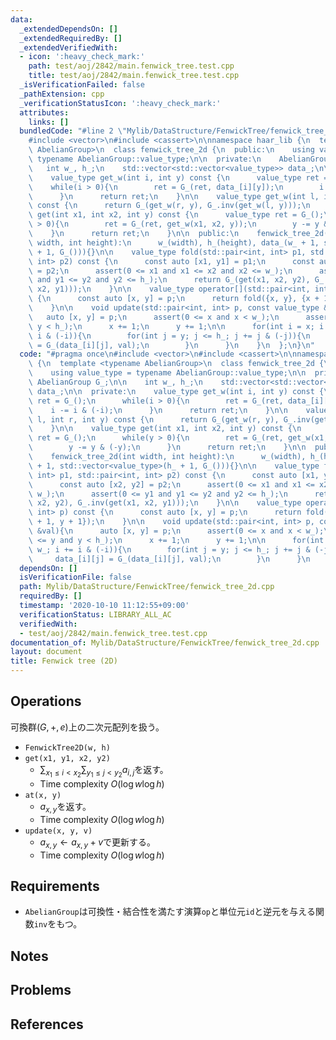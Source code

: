 ```yaml
---
data:
  _extendedDependsOn: []
  _extendedRequiredBy: []
  _extendedVerifiedWith:
  - icon: ':heavy_check_mark:'
    path: test/aoj/2842/main.fenwick_tree.test.cpp
    title: test/aoj/2842/main.fenwick_tree.test.cpp
  _isVerificationFailed: false
  _pathExtension: cpp
  _verificationStatusIcon: ':heavy_check_mark:'
  attributes:
    links: []
  bundledCode: "#line 2 \"Mylib/DataStructure/FenwickTree/fenwick_tree_2d.cpp\"\n\
    #include <vector>\n#include <cassert>\n\nnamespace haar_lib {\n  template <typename\
    \ AbelianGroup>\n  class fenwick_tree_2d {\n  public:\n    using value_type =\
    \ typename AbelianGroup::value_type;\n\n  private:\n    AbelianGroup G_;\n\n \
    \   int w_, h_;\n    std::vector<std::vector<value_type>> data_;\n\n  private:\n\
    \    value_type get_w(int i, int y) const {\n      value_type ret = G_();\n  \
    \    while(i > 0){\n        ret = G_(ret, data_[i][y]);\n        i -= i & (-i);\n\
    \      }\n      return ret;\n    }\n\n    value_type get_w(int l, int r, int y)\
    \ const {\n      return G_(get_w(r, y), G_.inv(get_w(l, y)));\n    }\n\n    value_type\
    \ get(int x1, int x2, int y) const {\n      value_type ret = G_();\n      while(y\
    \ > 0){\n        ret = G_(ret, get_w(x1, x2, y));\n        y -= y & (-y);\n  \
    \    }\n      return ret;\n    }\n\n  public:\n    fenwick_tree_2d(){}\n    fenwick_tree_2d(int\
    \ width, int height):\n      w_(width), h_(height), data_(w_ + 1, std::vector<value_type>(h_\
    \ + 1, G_())){}\n\n    value_type fold(std::pair<int, int> p1, std::pair<int,\
    \ int> p2) const {\n      const auto [x1, y1] = p1;\n      const auto [x2, y2]\
    \ = p2;\n      assert(0 <= x1 and x1 <= x2 and x2 <= w_);\n      assert(0 <= y1\
    \ and y1 <= y2 and y2 <= h_);\n      return G_(get(x1, x2, y2), G_.inv(get(x1,\
    \ x2, y1)));\n    }\n\n    value_type operator[](std::pair<int, int> p) const\
    \ {\n      const auto [x, y] = p;\n      return fold({x, y}, {x + 1, y + 1});\n\
    \    }\n\n    void update(std::pair<int, int> p, const value_type &val){\n   \
    \   auto [x, y] = p;\n      assert(0 <= x and x < w_);\n      assert(0 <= y and\
    \ y < h_);\n      x += 1;\n      y += 1;\n\n      for(int i = x; i <= w_; i +=\
    \ i & (-i)){\n        for(int j = y; j <= h_; j += j & (-j)){\n          data_[i][j]\
    \ = G_(data_[i][j], val);\n        }\n      }\n    }\n  };\n}\n"
  code: "#pragma once\n#include <vector>\n#include <cassert>\n\nnamespace haar_lib\
    \ {\n  template <typename AbelianGroup>\n  class fenwick_tree_2d {\n  public:\n\
    \    using value_type = typename AbelianGroup::value_type;\n\n  private:\n   \
    \ AbelianGroup G_;\n\n    int w_, h_;\n    std::vector<std::vector<value_type>>\
    \ data_;\n\n  private:\n    value_type get_w(int i, int y) const {\n      value_type\
    \ ret = G_();\n      while(i > 0){\n        ret = G_(ret, data_[i][y]);\n    \
    \    i -= i & (-i);\n      }\n      return ret;\n    }\n\n    value_type get_w(int\
    \ l, int r, int y) const {\n      return G_(get_w(r, y), G_.inv(get_w(l, y)));\n\
    \    }\n\n    value_type get(int x1, int x2, int y) const {\n      value_type\
    \ ret = G_();\n      while(y > 0){\n        ret = G_(ret, get_w(x1, x2, y));\n\
    \        y -= y & (-y);\n      }\n      return ret;\n    }\n\n  public:\n    fenwick_tree_2d(){}\n\
    \    fenwick_tree_2d(int width, int height):\n      w_(width), h_(height), data_(w_\
    \ + 1, std::vector<value_type>(h_ + 1, G_())){}\n\n    value_type fold(std::pair<int,\
    \ int> p1, std::pair<int, int> p2) const {\n      const auto [x1, y1] = p1;\n\
    \      const auto [x2, y2] = p2;\n      assert(0 <= x1 and x1 <= x2 and x2 <=\
    \ w_);\n      assert(0 <= y1 and y1 <= y2 and y2 <= h_);\n      return G_(get(x1,\
    \ x2, y2), G_.inv(get(x1, x2, y1)));\n    }\n\n    value_type operator[](std::pair<int,\
    \ int> p) const {\n      const auto [x, y] = p;\n      return fold({x, y}, {x\
    \ + 1, y + 1});\n    }\n\n    void update(std::pair<int, int> p, const value_type\
    \ &val){\n      auto [x, y] = p;\n      assert(0 <= x and x < w_);\n      assert(0\
    \ <= y and y < h_);\n      x += 1;\n      y += 1;\n\n      for(int i = x; i <=\
    \ w_; i += i & (-i)){\n        for(int j = y; j <= h_; j += j & (-j)){\n     \
    \     data_[i][j] = G_(data_[i][j], val);\n        }\n      }\n    }\n  };\n}\n"
  dependsOn: []
  isVerificationFile: false
  path: Mylib/DataStructure/FenwickTree/fenwick_tree_2d.cpp
  requiredBy: []
  timestamp: '2020-10-10 11:12:55+09:00'
  verificationStatus: LIBRARY_ALL_AC
  verifiedWith:
  - test/aoj/2842/main.fenwick_tree.test.cpp
documentation_of: Mylib/DataStructure/FenwickTree/fenwick_tree_2d.cpp
layout: document
title: Fenwick tree (2D)
---
```


## Operations
可換群$(G, +, e)$上の二次元配列を扱う。
- `FenwickTree2D(w, h)`
- `get(x1, y1, x2, y2)`
	- $\sum_{x_1 \le i \lt x_2} \sum_{y_1 \le j \lt y_2} a_{i, j}$を返す。
	- Time complexity $O(\log w \log h)$
- `at(x, y)`
	- $a_{x, y}$を返す。
	- Time complexity $O(\log w \log h)$
- `update(x, y, v)`
	- $a_{x, y} \leftarrow a_{x, y} + v$で更新する。
	- Time complexity $O(\log w \log h)$

## Requirements

- `AbelianGroup`は可換性・結合性を満たす演算`op`と単位元`id`と逆元を与える関数`inv`をもつ。

## Notes

## Problems

## References

